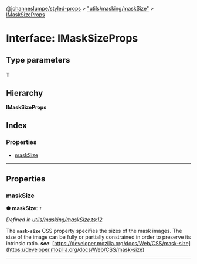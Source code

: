 [@johanneslumpe/styled-props](../README.md) > ["utils/masking/maskSize"](../modules/_utils_masking_masksize_.md) > [IMaskSizeProps](../interfaces/_utils_masking_masksize_.imasksizeprops.md)

# Interface: IMaskSizeProps

## Type parameters
#### T 
## Hierarchy

**IMaskSizeProps**

## Index

### Properties

* [maskSize](_utils_masking_masksize_.imasksizeprops.md#masksize)

---

## Properties

<a id="masksize"></a>

###  maskSize

**● maskSize**: *`T`*

*Defined in [utils/masking/maskSize.ts:12](https://github.com/johanneslumpe/styled-props/blob/3abf398/src/utils/masking/maskSize.ts#L12)*

The **`mask-size`** CSS property specifies the sizes of the mask images. The size of the image can be fully or partially constrained in order to preserve its intrinsic ratio.
*__see__*: [https://developer.mozilla.org/docs/Web/CSS/mask-size](https://developer.mozilla.org/docs/Web/CSS/mask-size)

___

